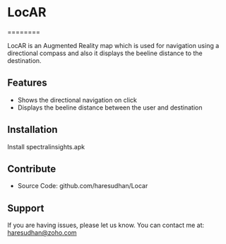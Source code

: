 
# LocAR
========

LocAR is an Augmented Reality map which is used for navigation using a directional compass and also it displays the beeline distance to the destination.


Features
--------
- Shows the directional navigation on click
- Displays the beeline distance between the user and destination

Installation
------------

Install spectralinsights.apk 


Contribute
----------
- Source Code: github.com/haresudhan/Locar

Support
-------

If you are having issues, please let us know.
You can contact me at: haresudhan@zoho.com
